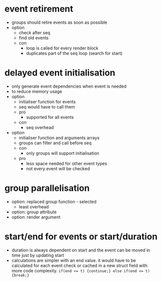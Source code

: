 # event retirement
* groups should retire events as soon as possible
* option
  * check after seq
  * find old events
  * con
    * loop is called for every render block
    * duplicates part of the seq loop (search for start)

# delayed event initialisation
* only generate event dependencies when event is needed
* to reduce memory usage
* option
  * initialiser function for events
  * seq would have to call them
  * pro
    * supported for all events
  * con
    * seq overhead
* option
  * initialiser function and arguments arrays
  * groups can filter and call before seq
  * con
    * only groups will support initialisation
  * pro
    * less space needed for other event types
    * not every event will be checked

# group parallelisation
* option: replaced group function - selected
  * least overhead
* option: group attribute
* option: render argument

# start/end for events or start/duration
* duration is always dependent on start and the event can be moved in time just by updating start
* calculations are simpler with an end value. it would have to be calculated for each event check or cached in a new struct field with more code complexity. `if(end <= t) {continue;} else if(end <= t) {break;}`
